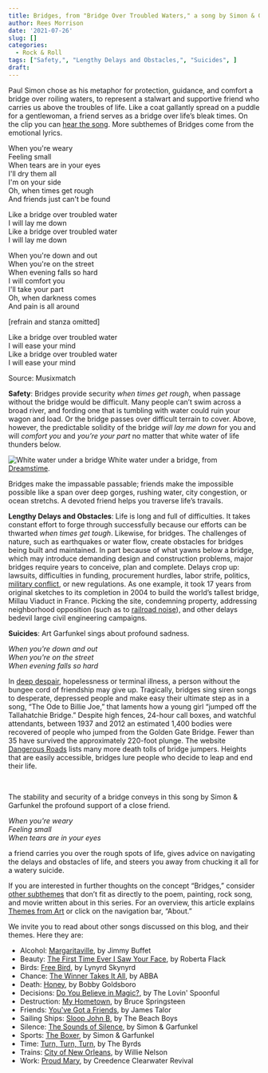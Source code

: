 ```yaml
---
title: Bridges, from "Bridge Over Troubled Waters," a song by Simon & Garfunkel
author: Rees Morrison
date: '2021-07-26'
slug: []
categories:
  - Rock & Roll
tags: ["Safety,", "Lengthy Delays and Obstacles,", "Suicides", ]
draft:
---
```


Paul Simon chose as his metaphor for protection, guidance, and comfort a bridge over roiling waters, to represent a stalwart and supportive friend who carries us above the troubles of life.  Like a coat gallantly spread on a puddle for a gentlewoman, a friend serves as a bridge over life’s bleak times.  On the clip you can [hear the song](https://www.youtube.com/watch?v=4G-YQA_bsOU).  More subthemes of Bridges come from the emotional lyrics.

<!--more-->

When you're weary  
Feeling small  
When tears are in your eyes  
I'll dry them all  
I'm on your side  
Oh, when times get rough  
And friends just can't be found

Like a bridge over troubled water  
I will lay me down  
Like a bridge over troubled water  
I will lay me down  

When you're down and out  
When you're on the street  
When evening falls so hard  
I will comfort you  
I'll take your part  
Oh, when darkness comes  
And pain is all around  

[refrain and stanza omitted]

Like a bridge over troubled water  
I will ease your mind  
Like a bridge over troubled water  
I will ease your mind

Source: Musixmatch

**Safety**:  Bridges provide security *when times get rough*, when passage without the bridge would be difficult.  Many people can’t swim across a broad river, and fording one that is tumbling with water could ruin your wagon and load.  Or the bridge passes over difficult terrain to cover.  Above, however, the predictable solidity of the bridge *will lay me down* for you and will *comfort you* and *you’re your part* no matter that white water of life thunders below.  

![White water under a bridge](/media/BridgesTroubled.jpg) White water under a bridge, from [Dreamstime](https://www.dreamstime.com/stock-photo-bridge-over-troubled-water-above-class-rapids-niagara-river-image71383127).

Bridges make the impassable passable; friends make the impossible possible like a span over deep gorges, rushing water, city congestion, or ocean stretchs.   A devoted friend helps you traverse life’s travails.

**Lengthy Delays and Obstacles**:  Life is long and full of difficulties.  It takes constant effort to forge through successfully because our efforts can be thwarted *when times get tough*.  Likewise, for bridges.  The challenges of nature, such as earthquakes or water flow, create obstacles for bridges being built and maintained.  In part because of what yawns below a bridge, which may introduce demanding design and construction problems, major bridges require years to conceive, plan and complete.  Delays crop up: lawsuits, difficulties in funding, procurement hurdles, labor strife, politics, [military conflict](https://themesfromart.com/post/2021-07-26-bridges-the-concord-hymn-a-poem-by-ralph-waldo-emerson/bridgesconcord/), or new regulations.  As one example, it took 17 years from original sketches to its completion in 2004 to build the world’s tallest bridge, Millau Viaduct in France.  Picking the site, condemning property, addressing neighborhood opposition (such as to [railroad noise](https://themesfromart.com/post/2021-07-26-bridges-from-the-railway-bridge-at-argenteuill-a-painting-by-claude-monet/bridgesmonet/)), and other delays bedevil large civil engineering campaigns.  

**Suicides**:   Art Garfunkel sings about profound sadness.  

*When you're down and out*  
*When you're on the street*  
*When evening falls so hard*  

In [deep despair](https://themesfromart.com/post/2021-07-26-bridges-from-the-bridge-over-the-river-kwai-a-movie-by-david-lean/bridgeskwai/), hopelessness or terminal illness, a person without the bungee cord of friendship may give up.  Tragically, bridges sing siren songs to desperate, depressed people and make easy their ultimate step as in a song, “The Ode to Billie Joe,” that laments how a young girl “jumped off the Tallahatchie Bridge.”  Despite high fences, 24-hour call boxes, and watchful attendants, between 1937 and 2012 an estimated 1,400 bodies were recovered of people who jumped from the Golden Gate Bridge.  Fewer than 35 have survived the approximately 220-foot plunge.   The website [Dangerous Roads](https://www.dangerousroads.org/around-the-world/statistics-and-facts/6117-suicide-bridges.html) lists many more death tolls of bridge jumpers.  Heights that are easily accessible, bridges lure people who decide to leap and end their life.

&nbsp;

The stability and security of a bridge conveys in this song by Simon & Garfunkel the profound support of a close friend. 

*When you're weary*  
*Feeling small*    
*When tears are in your eyes*

a friend carries you over the rough spots of life, gives advice on navigating the delays and obstacles of life, and steers you away from chucking it all for a watery suicide.

If you are interested in further thoughts on the concept “Bridges,” consider [other subthemes](https://themesfromart.com/post/2021-07-26-bridges-additional-subthemes/bridgesaddl/) that don’t fit as directly to the poem, painting, rock song, and movie written about in this series.  For an overview, this article explains [Themes from Art](http://bit.ly/3sRXopI) or click on the navigation bar, “About.”

We invite you to read about other songs discussed on this blog, and their themes.  Here they are: 

* Alcohol: [Margaritaville](https://themesfromart.com/post/2021-02-01-alcohol-margaritaville-buffet/alcoholmargarita/), by Jimmy Buffet
* Beauty: [The First Time Ever I Saw Your Face](https://themesfromart.com/post/2021-04-21-beautyflack/beautyflack/), by Roberta Flack
* Birds: [Free Bird]( https://themesfromart.com/post/2021-06-07-birds-free-bird-a-song-by-lynyrd-skynyrd/birdsfreebird/), by Lynyrd Skynyrd
* Chance: [The Winner Takes It All](https://themesfromart.com/post/2021-03-14-chancechurch/chancechurch/), by ABBA
* Death: [Honey](https://themesfromart.com/post/2021-05-03-death-from-honey-sung-by-bobby-goldsboro/deathhoney/), by Bobby Goldsboro
* Decisions: [Do You Believe in Magic?](https://themesfromart.com/post/2021-02-08-decisions-from-do-you-believe-in-magic-a-song-by-the-lovin-spoonful/decisionsmagicspoonful/), by The Lovin' Spoonful
* Destruction:	[My Hometown](https://themesfromart.com/post/2021-02-18-destruction-from-my-hometown-a-rock-ballad-by-bruce-springsteen/destructhometown/), by Bruce Springsteen
* Friends: [You've Got a Friends](https://themesfromart.com/post/2021-06-20-friends-you-ve-got-a-friend-a-song-by-carol-king-sung-by-james-taylor/friendstaylor/), by James Talor
* Sailing Ships: [Sloop John B](https://themesfromart.com/post/2021-06-27-sailingships-from-sloop-john-b-a-rock-song-by-the-beach-boys/sailingshipsjohnb/), by The Beach Boys
* Silence: [The Sounds of Silence](https://themesfromart.com/post/2021-04-08-silencesounds/silencesounds/), by Simon & Garfunkel
* Sports: [The Boxer](https://themesfromart.com/post/2021-07-12-sports-from-the-boxer-a-song-by-simon-garfunkel/sportsboxer/), by Simon & Garfunkel
* Time:	[Turn, Turn, Turn](https://themesfromart.com/post/2021-03-08-time-from-turn-turn-turn-by-the-byrds/timeturnturn/), by The Byrds
* Trains: [City of New Orleans](https://themesfromart.com/post/2021-05-10-trainsorleans/trainsorleans/), by Willie Nelson
* Work:	 [Proud Mary](https://themesfromart.com/post/2021-02-26-workproud/workproud/), by Creedence Clearwater Revival
